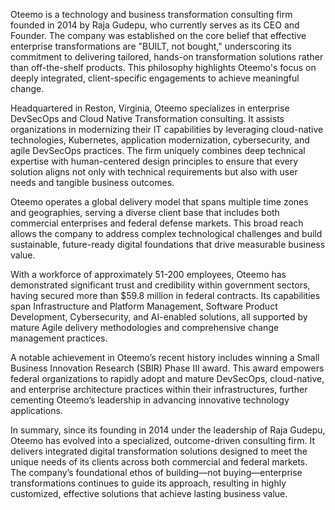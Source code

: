 Oteemo is a technology and business transformation consulting firm founded in 2014 by Raja Gudepu, who currently serves as its CEO and Founder. The company was established on the core belief that effective enterprise transformations are "BUILT, not bought," underscoring its commitment to delivering tailored, hands-on transformation solutions rather than off-the-shelf products. This philosophy highlights Oteemo's focus on deeply integrated, client-specific engagements to achieve meaningful change.

Headquartered in Reston, Virginia, Oteemo specializes in enterprise DevSecOps and Cloud Native Transformation consulting. It assists organizations in modernizing their IT capabilities by leveraging cloud-native technologies, Kubernetes, application modernization, cybersecurity, and agile DevSecOps practices. The firm uniquely combines deep technical expertise with human-centered design principles to ensure that every solution aligns not only with technical requirements but also with user needs and tangible business outcomes.

Oteemo operates a global delivery model that spans multiple time zones and geographies, serving a diverse client base that includes both commercial enterprises and federal defense markets. This broad reach allows the company to address complex technological challenges and build sustainable, future-ready digital foundations that drive measurable business value.

With a workforce of approximately 51-200 employees, Oteemo has demonstrated significant trust and credibility within government sectors, having secured more than $59.8 million in federal contracts. Its capabilities span Infrastructure and Platform Management, Software Product Development, Cybersecurity, and AI-enabled solutions, all supported by mature Agile delivery methodologies and comprehensive change management practices.

A notable achievement in Oteemo’s recent history includes winning a Small Business Innovation Research (SBIR) Phase III award. This award empowers federal organizations to rapidly adopt and mature DevSecOps, cloud-native, and enterprise architecture practices within their infrastructures, further cementing Oteemo’s leadership in advancing innovative technology applications.

In summary, since its founding in 2014 under the leadership of Raja Gudepu, Oteemo has evolved into a specialized, outcome-driven consulting firm. It delivers integrated digital transformation solutions designed to meet the unique needs of its clients across both commercial and federal markets. The company’s foundational ethos of building—not buying—enterprise transformations continues to guide its approach, resulting in highly customized, effective solutions that achieve lasting business value.